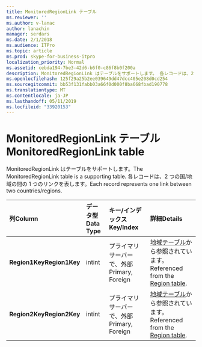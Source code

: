 ```yaml
---
title: MonitoredRegionLink テーブル
ms.reviewer: ''
ms.author: v-lanac
author: lanachin
manager: serdars
ms.date: 2/1/2018
ms.audience: ITPro
ms.topic: article
ms.prod: skype-for-business-itpro
localization_priority: Normal
ms.assetid: cebda194-7be3-42d6-b6f0-c86f8b0f200a
description: MonitoredRegionLink はテーブルをサポートします。 各レコードは、2 つの国/地域の間の 1 つのリンクを表します。
ms.openlocfilehash: 125f29a25b2ee039649dd47dcc405e208d0cd254
ms.sourcegitcommit: bb53f131fabb03a66f0d000f8ba668fbad190778
ms.translationtype: MT
ms.contentlocale: ja-JP
ms.lasthandoff: 05/11/2019
ms.locfileid: "33920153"
---
```

# <a name="monitoredregionlink-table"></a><span data-ttu-id="5d23e-104">MonitoredRegionLink テーブル</span><span class="sxs-lookup"><span data-stu-id="5d23e-104">MonitoredRegionLink table</span></span>
 
<span data-ttu-id="5d23e-105">MonitoredRegionLink はテーブルをサポートします。</span><span class="sxs-lookup"><span data-stu-id="5d23e-105">The MonitoredRegionLink table is a supporting table.</span></span> <span data-ttu-id="5d23e-106">各レコードは、2 つの国/地域の間の 1 つのリンクを表します。</span><span class="sxs-lookup"><span data-stu-id="5d23e-106">Each record represents one link between two countries/regions.</span></span>
  
|<span data-ttu-id="5d23e-107">**列**</span><span class="sxs-lookup"><span data-stu-id="5d23e-107">**Column**</span></span>|<span data-ttu-id="5d23e-108">**データ型**</span><span class="sxs-lookup"><span data-stu-id="5d23e-108">**Data Type**</span></span>|<span data-ttu-id="5d23e-109">**キー/インデックス**</span><span class="sxs-lookup"><span data-stu-id="5d23e-109">**Key/Index**</span></span>|<span data-ttu-id="5d23e-110">**詳細**</span><span class="sxs-lookup"><span data-stu-id="5d23e-110">**Details**</span></span>|
|:-----|:-----|:-----|:-----|
|<span data-ttu-id="5d23e-111">**Region1Key**</span><span class="sxs-lookup"><span data-stu-id="5d23e-111">**Region1Key**</span></span> <br/> |<span data-ttu-id="5d23e-112">int</span><span class="sxs-lookup"><span data-stu-id="5d23e-112">int</span></span>  <br/> |<span data-ttu-id="5d23e-113">プライマリ サーバーで、外部</span><span class="sxs-lookup"><span data-stu-id="5d23e-113">Primary, Foreign</span></span>  <br/> |<span data-ttu-id="5d23e-114">[地域テーブル](region.md)から参照されています。</span><span class="sxs-lookup"><span data-stu-id="5d23e-114">Referenced from the [Region table](region.md).</span></span>  <br/> |
|<span data-ttu-id="5d23e-115">**Region2Key**</span><span class="sxs-lookup"><span data-stu-id="5d23e-115">**Region2Key**</span></span> <br/> |<span data-ttu-id="5d23e-116">int</span><span class="sxs-lookup"><span data-stu-id="5d23e-116">int</span></span>  <br/> |<span data-ttu-id="5d23e-117">プライマリ サーバーで、外部</span><span class="sxs-lookup"><span data-stu-id="5d23e-117">Primary, Foreign</span></span>  <br/> |<span data-ttu-id="5d23e-118">[地域テーブル](region.md)から参照されています。</span><span class="sxs-lookup"><span data-stu-id="5d23e-118">Referenced from the [Region table](region.md).</span></span>  <br/> |
   

